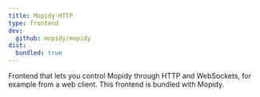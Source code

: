 ```yaml
---
title: Mopidy-HTTP
type: frontend
dev:
  github: mopidy/mopidy
dist:
  bundled: true
---
```


Frontend that lets you control Mopidy through HTTP and WebSockets,
for example from a web client.
This frontend is bundled with Mopidy.
